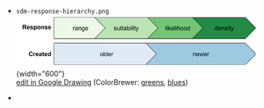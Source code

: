 -   `sdm-response-hierarchy.png`\
    ![](sdm-response-hiearchy.png){width="600"}\
    [edit in Google Drawing](https://docs.google.com/drawings/d/1pZAKvaGXDR3Wgh6f4b36qlmUewF9IzXxeOR80-zxTeY/edit) (ColorBrewer: [greens](https://colorbrewer2.org/#type=sequential&scheme=Greens&n=4), [blues](https://colorbrewer2.org/#type=sequential&scheme=Blues&n=3))

-   
